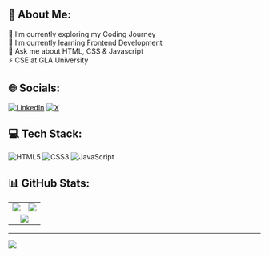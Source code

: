 ## 💫 About Me:
🔭 I’m currently exploring my Coding Journey<br>🌱 I’m currently learning Frontend Development<br>💬 Ask me about HTML, CSS & Javascript<br>⚡ CSE at GLA University


## 🌐 Socials:
[![LinkedIn](https://img.shields.io/badge/LinkedIn-%230077B5.svg?logo=linkedin&logoColor=white)](https://linkedin.com/in/ayushyadavz) [![X](https://img.shields.io/badge/X-black.svg?logo=X&logoColor=white)](https://x.com/ayushyadavz) 

## 💻 Tech Stack:
![HTML5](https://img.shields.io/badge/html5-%23E34F26.svg?style=for-the-badge&logo=html5&logoColor=white) ![CSS3](https://img.shields.io/badge/css3-%231572B6.svg?style=for-the-badge&logo=css3&logoColor=white) ![JavaScript](https://img.shields.io/badge/javascript-%23323330.svg?style=for-the-badge&logo=javascript&logoColor=%23F7DF1E)
## 📊 GitHub Stats:

<table>
  <tr>
    <td>
      <img src="https://github-readme-stats.vercel.app/api?username=AayushYadavz&theme=nightowl&hide_border=false&include_all_commits=false&count_private=false" />
    </td>
    <td>
      <img src="https://github-readme-streak-stats.herokuapp.com/?user=AayushYadavz&theme=nightowl&hide_border=false" />
    </td>
  </tr>
  <tr>
    <td colspan="2" align="center">
      <img src="https://github-readme-stats.vercel.app/api/top-langs/?username=AayushYadavz&theme=nightowl&hide_border=false&include_all_commits=false&count_private=false&layout=compact" />
    </td>
  </tr>
</table>

---
[![](https://visitcount.itsvg.in/api?id=AayushYadavz&icon=0&color=0)](https://visitcount.itsvg.in)

<!-- Proudly created with GPRM ( https://gprm.itsvg.in ) -->
